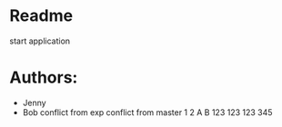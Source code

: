 # Readme

start application

# Authors:
- Jenny
- Bob
conflict from exp
conflict from master
1
2
A
B
123
123
123
345
